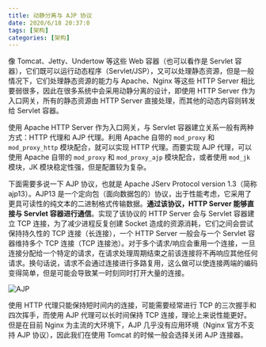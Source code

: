 ```yaml
---
title: 动静分离与 AJP 协议
date: 2020/6/18 20:37:0
tags: [架构]
categories: [架构]
---
```


像 Tomcat、Jetty、Undertow 等这些 Web 容器（也可以看作是 Servlet 容器），它们既可以运行动态程序（Servlet/JSP），又可以处理静态资源，但是一般情况下，它们处理静态资源的能力与 Apache、Nginx 等这些 HTTP Server 相比要弱很多，因此在很多系统中会采用动静分离的设计，即使用 HTTP Server 作为入口网关，所有的静态资源由 HTTP Server 直接处理，而其他的动态内容则转发给 Servlet 容器。

<!--more-->

使用 Apache HTTP Server 作为入口网关，与 Servlet 容器建立关系一般有两种方式：HTTP 代理和 AJP 代理。利用 Apache 自带的 `mod_proxy` 和 `mod_proxy_http` 模块配合，就可以实现 HTTP 代理。而要实现 AJP 代理，可以使用 Apache 自带的 `mod_proxy` 和 `mod_proxy_ajp` 模块配合，或者使用 `mod_jk` 模块，JK 模块稳定性强，但是配置较为复杂。

下面需要多说一下 AJP 协议，也就是 Apache JServ Protocol version 1.3（简称 ajp13）。AJP13 是一个定向包（面向数据包的）协议，出于性能考虑，它采用了更具可读性的纯文本的二进制格式传输数据。**通过该协议，HTTP Server 能够直接与 Servlet 容器进行通信**。实现了该协议的 HTTP Server 会与 Servlet 容器建立 TCP 连接，为了减少进程反复创建 Socket 造成的资源消耗，它们之间会尝试保持持久性的 TCP 连接（长连接），一个 HTTP Server 一般会与一个 Servlet 容器维持多个 TCP 连接（TCP 连接池）。对于多个请求/响应会重用一个连接，一旦连接分配给一个特定的请求，在请求处理周期结束之前该连接将不再响应其他任何请求。换句话说，请求不会通过连接进行多路复用，这么做可以使连接两端的编码变得简单，但是可能会导致某一时刻同时打开大量的连接。

![AJP](https://cdn.jsdelivr.net/gh/nekolr/image-hosting@202006190013/2020/06/18/Aa1.png)

使用 HTTP 代理只能保持短时间内的连接，可能需要经常进行 TCP 的三次握手和四次挥手，而使用 AJP 代理可以长时间保持 TCP 连接，理论上来说性能更好。但是在目前 Nginx 为主流的大环境下，AJP 几乎没有应用环境（Nginx 官方不支持 AJP 协议），因此我们在使用 Tomcat 的时候一般会选择关闭 AJP 连接器。